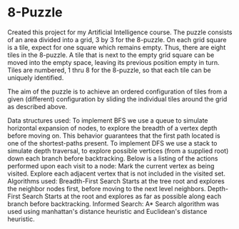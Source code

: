 # 8-Puzzle
Created this project for my Artificial Intelligence course.
The puzzle consists of an area divided into a grid, 3 by 3 for the 8-puzzle. On each grid
square is a tile, expect for one square which remains empty. Thus, there are eight tiles in
the 8-puzzle. A tile that is next to the empty grid square can be moved into the empty space,
leaving its previous position empty in turn. Tiles are numbered, 1 thru 8 for the 8-puzzle, so
that each tile can be uniquely identified.


The aim of the puzzle is to achieve an ordered configuration of tiles from a given (different)
configuration by sliding the individual tiles around the grid as described above.

Data structures used:
  To implement BFS we use a queue to simulate horizontal expansion of nodes, to
explore the breadth of a vertex depth before moving on. This behavior guarantees
that the first path located is one of the shortest-paths present.
  To implement DFS we use a stack to simulate depth traversal, to explore possible
vertices (from a supplied root) down each branch before backtracking. Below is a
listing of the actions performed upon each visit to a node:
    Mark the current vertex as being visited.
    Explore each adjacent vertex that is not included in the visited set.
Algorithms used:
  Breadth-First Search
Starts at the tree root and explores the neighbor nodes first, before moving to the next level
neighbors.
  Depth-First Search
Starts at the root and explores as far as possible along each branch before backtracking.
Informed Search: A* Search algorithm was used using manhattan's distance heuristic and Euclidean's distance heuristic.
